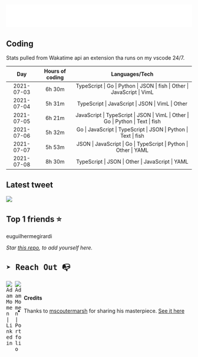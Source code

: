 
![test image size](/assets/welcome_message.gif)

## Coding
Stats pulled from Wakatime api an extension tha runs on my vscode 24/7.

|Day|Hours of coding|Languages/Tech|
|:-:|:-:|:-:|
|2021-07-03|6h 30m|TypeScript &#124; Go &#124; Python &#124; JSON &#124; fish &#124; Other &#124; JavaScript &#124; VimL|
|2021-07-04|5h 31m|TypeScript &#124; JavaScript &#124; JSON &#124; VimL &#124; Other|
|2021-07-05|6h 21m|JavaScript &#124; TypeScript &#124; JSON &#124; VimL &#124; Other &#124; Go &#124; Python &#124; Text &#124; fish|
|2021-07-06|5h 32m|Go &#124; JavaScript &#124; TypeScript &#124; JSON &#124; Python &#124; Text &#124; fish|
|2021-07-07|5h 53m|JSON &#124; JavaScript &#124; Go &#124; TypeScript &#124; Python &#124; Other &#124; YAML|
|2021-07-08|8h 30m|TypeScript &#124; JSON &#124; Other &#124; JavaScript &#124; YAML|

## Latest tweet
[<img src="<tweet-image-url>" width="400">](<tweet-url>)

## Top 1 friends ⭐️
euguilhermegirardi

*Star [this repo](https://github.com/AdamMomen/AdamMomen), to add yourself here.*


<samp>

## ➤ Reach Out :mailbox_with_no_mail:

>
  <a href="https://www.linkedin.com/in/adam-momen-99596275/">
     <img align="left" alt="Adam Momen | Linkedin" width="24px" src="./assets/Linkedin.svg" />
   </a>

   <a href="https://adammomen.com/">
     <img align="left" alt="Adam Momen | Portfolio" width="24px" src="./assets/web.svg" />
   </a>

</samp>

<br>

#### Credits
* Thanks to [mscoutermarsh](https://github.com/mscoutermarsh) for sharing his masterpiece. [See it here](https://github.com/mscoutermarsh/mscoutermarsh)
